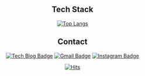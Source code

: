 <div align = center>

  ## Tech Stack
[![Top Langs](https://github-readme-stats.vercel.app/api/top-langs/?username=kang9366&layout=compact&theme=buefy)](https://github.com/anuraghazra/github-readme-stats)


## Contact

[![Tech Blog Badge](http://img.shields.io/badge/-Tech%20blog-black?style=flat-square&logo=github&link=https://hallymer.github.io/)](https://kang9366.github.io//)
[![Gmail Badge](https://img.shields.io/badge/-Gmail-d14836?style=flat-square&logo=Gmail&logoColor=white&link=mailto:kang93660817@gmail.com)](mailto:kang93660817@gmail.com)
[![Instagram Badge](https://img.shields.io/badge/-Instagram-dd2a7b?style=flat-square&logo=instagram&logoColor=white&link=https://www.instagram.com/98seung_9/)](https://www.instagram.com/98seung_9/)
  
  
  [![Hits](https://hits.seeyoufarm.com/api/count/incr/badge.svg?url=https%3A%2F%2Fgithub.com%2Fkang9366&count_bg=%2379C83D&title_bg=%23555555&icon=&icon_color=%23E7E7E7&title=hits&edge_flat=false)](https://hits.seeyoufarm.com)
 
</div>
